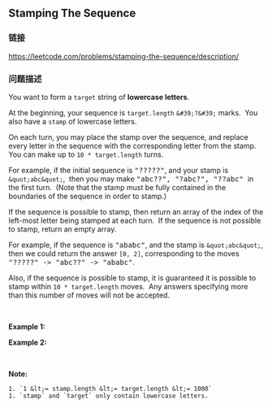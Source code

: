 ## Stamping The Sequence  
### 链接  
https://leetcode.com/problems/stamping-the-sequence/description/  
### 问题描述
You want to form a `target`&nbsp;string of **lowercase letters**.

At the beginning, your sequence is `target.length`&nbsp;`&#39;?&#39;` marks.&nbsp; You also have a `stamp`&nbsp;of lowercase letters.

On each turn, you may place the stamp over the sequence, and replace every letter in the sequence with the corresponding letter from the stamp.&nbsp; You can make up to `10 * target.length` turns.

For example, if the initial sequence is <font face="monospace">&quot;?????&quot;</font>, and your stamp is `&quot;abc&quot;`,&nbsp; then you may make <font face="monospace">&quot;abc??&quot;, &quot;?abc?&quot;, &quot;??abc&quot;&nbsp;</font>in the first turn.&nbsp; (Note that the stamp must be fully contained in the boundaries of the sequence in order to stamp.)

If the sequence is possible to stamp, then return an array of&nbsp;the index of the left-most letter being stamped at each turn.&nbsp; If the sequence is not possible to stamp, return an empty array.

For example, if the sequence is <font face="monospace">&quot;ababc&quot;</font>, and the stamp is `&quot;abc&quot;`, then we could return the answer `[0, 2]`, corresponding to the moves <font face="monospace">&quot;?????&quot; -&gt; &quot;abc??&quot; -&gt; &quot;ababc&quot;</font>.

Also, if the sequence is possible to stamp, it is guaranteed it is possible to stamp within `10 * target.length`&nbsp;moves.&nbsp; Any answers specifying more than this number of moves&nbsp;will not be accepted.

&nbsp;

**Example 1:**

**Example 2:**

&nbsp;

**Note:**

	1. `1 &lt;= stamp.length &lt;= target.length &lt;= 1000`
	1. `stamp` and `target` only contain lowercase letters.
